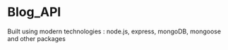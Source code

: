 # Blog_API

Built using modern technologies : node.js, express, mongoDB, mongoose and other packages
